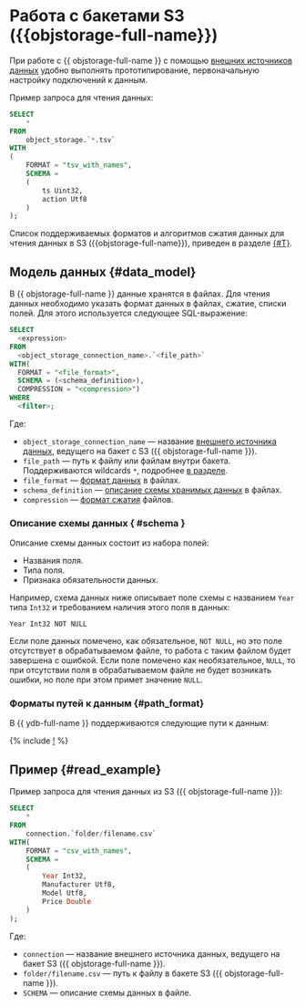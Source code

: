 # Работа с бакетами S3 ({{objstorage-full-name}})

При работе с {{ objstorage-full-name }} с помощью [внешних источников данных](../../datamodel/external_data_source.md) удобно выполнять прототипирование, первоначальную настройку подключений к данным.

Пример запроса для чтения данных:

```sql
SELECT
    *
FROM
    object_storage.`*.tsv`
WITH
(
    FORMAT = "tsv_with_names",
    SCHEMA =
    (
        ts Uint32,
        action Utf8
    )
);
```

Список поддерживаемых форматов и алгоритмов сжатия данных для чтения данных в S3 ({{objstorage-full-name}}), приведен в разделе [{#T}](formats.md).

## Модель данных {#data_model}

В {{ objstorage-full-name }} данные хранятся в файлах. Для чтения данных необходимо указать формат данных в файлах, сжатие, списки полей. Для этого используется следующее SQL-выражение:

```sql
SELECT
  <expression>
FROM
  <object_storage_connection_name>.`<file_path>`
WITH(
  FORMAT = "<file_format>",
  SCHEMA = (<schema_definition>),
  COMPRESSION = "<compression>")
WHERE
  <filter>;
```

Где:

* `object_storage_connection_name` — название [внешнего источника данных](#create_connection), ведущего на бакет  с S3 ({{ objstorage-full-name }}).
* `file_path` — путь к файлу или файлам внутри бакета. Поддерживаются wildcards `*`, подробнее [в разделе](#path_format).
* `file_format` — [формат данных](formats.md#formats) в файлах.
* `schema_definition` — [описание схемы хранимых данных](#schema) в файлах.
* `compression` — [формат сжатия](formats.md#compression_formats) файлов.

### Описание схемы данных { #schema }

Описание схемы данных состоит из набора полей:
- Названия поля.
- Типа поля.
- Признака обязательности данных.

Например, схема данных ниже описывает поле схемы с названием `Year` типа `Int32` и требованием наличия этого поля в данных:

```
Year Int32 NOT NULL
```

Если поле данных помечено, как обязательное, `NOT NULL`, но это поле отсутствует в обрабатываемом файле, то работа с таким файлом будет завершена с ошибкой. Если поле помечено как необязательное, `NULL`, то при отсутствии поля в обрабатываемом файле не будет возникать ошибки, но поле при этом примет значение `NULL`.

### Форматы путей к данным {#path_format}

В {{ ydb-full-name }} поддерживаются следующие пути к данным:

{% include [!](_includes/path_format.md) %}

## Пример {#read_example}

Пример запроса для чтения данных из S3 ({{ objstorage-full-name }}):

```sql
SELECT
    *
FROM
    connection.`folder/filename.csv`
WITH(
    FORMAT = "csv_with_names",
    SCHEMA =
    (
        Year Int32,
        Manufacturer Utf8,
        Model Utf8,
        Price Double
    )
);
```

Где:

* `connection` — название внешнего источника данных, ведущего на бакет S3 ({{ objstorage-full-name }}).
* `folder/filename.csv` — путь к файлу в бакете S3 ({{ objstorage-full-name }}).
* `SCHEMA` — описание схемы данных в файле.
